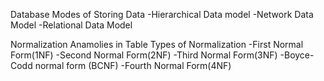 Database
Modes of Storing Data
    -Hierarchical Data model
    -Network Data Model
    -Relational Data Model
    
Normalization
Anamolies in Table
Types of Normalization
    -First Normal Form(1NF)
    -Second Normal Form(2NF)
    -Third Normal Form(3NF)
    -Boyce-Codd normal form (BCNF)
    -Fourth Normal Form(4NF)
    
